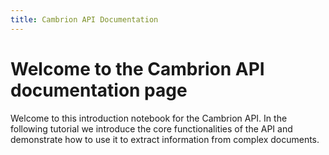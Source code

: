 ```yaml
---
title: Cambrion API Documentation
---
```


# Welcome to the Cambrion API documentation page

Welcome to this introduction notebook for the Cambrion API. In the following tutorial we introduce the core functionalities of the API and demonstrate how to use it to extract information from complex documents. 
